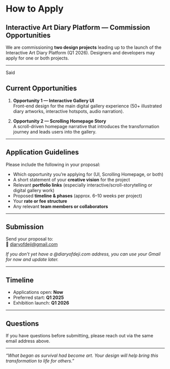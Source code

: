 # How to Apply  
## Interactive Art Diary Platform — Commission Opportunities

We are commissioning **two design projects** leading up to the launch of the Interactive Art Diary Platform (Q1 2026). Designers and developers may apply for one or both projects.

---
Said
## Current Opportunities
1. **Opportunity 1 — Interactive Gallery UI**  
   Front-end design for the main digital gallery experience (50+ illustrated diary artworks, interactive hotspots, audio narration).

2. **Opportunity 2 — Scrolling Homepage Story**  
   A scroll-driven homepage narrative that introduces the transformation journey and leads users into the gallery.

---

## Application Guidelines
Please include the following in your proposal:
- Which opportunity you’re applying for (UI, Scrolling Homepage, or both)  
- A short statement of your **creative vision** for the project  
- Relevant **portfolio links** (especially interactive/scroll-storytelling or digital gallery work)  
- Proposed **timeline & phases** (approx. 6–10 weeks per project)  
- Your **rate or fee structure**  
- Any relevant **team members or collaborators**  

---

## Submission
Send your proposal to:  
📧 [diaryofdeji@gmail.com](mailto:diaryofdeji@gmail.com)

*If you don’t yet have a @diaryofdeji.com address, you can use your Gmail for now and update later.*

---

## Timeline
- Applications open: **Now**  
- Preferred start: **Q1 2025**  
- Exhibition launch: **Q1 2026**  

---

## Questions
If you have questions before submitting, please reach out via the same email address above.

---

*“What began as survival had become art. Your design will help bring this transformation to life for others.”*